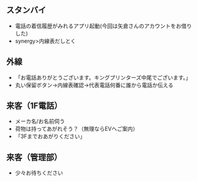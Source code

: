  ## スタンバイ

 - 電話の着信履歴がみれるアプリ起動(今回は矢倉さんのアカウントをお借りした)
 - synergy>内線表だしとく

## 外線

- 「お電話ありがとうございます。キングプリンターズ中尾でございます。」
- 丸い保留ボタン→内線表確認→代表電話何番に誰から電話か伝える

## 来客（1F電話）

- メーカ名/お名前伺う
- 荷物は持ってあがれそう？（無理ならEVへご案内）
- 「3Fまでおあがりください」

## 来客（管理部）

- 少々お待ちください